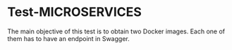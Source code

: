 # Test-MICROSERVICES
The main objective of this test is to obtain two Docker images. Each one of them has to have an endpoint in Swagger.
